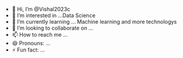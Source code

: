 - 👋 Hi, I’m @Vishal2023c
- 👀 I’m interested in ...Data Science
- 🌱 I’m currently learning ... Machine learning and more technologys 
- 💞️ I’m looking to collaborate on ...
- 📫 How to reach me ...
- 😄 Pronouns: ...
- ⚡ Fun fact: ...

<!---
Vishal2023c/Vishal2023c is a ✨ special ✨ repository because its `README.md` (this file) appears on your GitHub profile.
You can click the Preview link to take a look at your changes.
--->
